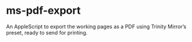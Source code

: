 ms-pdf-export
=============

An AppleScript to export the working pages as a PDF using Trinity Mirror’s preset, ready to send for printing.